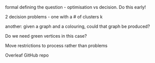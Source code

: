 formal defining the question - optimisation vs decision. Do this early!

2 decision problems - one with a # of clusters k

another: given a graph and a colouring, could that graph be produced?

Do we need green vertices in this case? 

Move restrictions to process rather than problems

Overleaf GitHub repo

